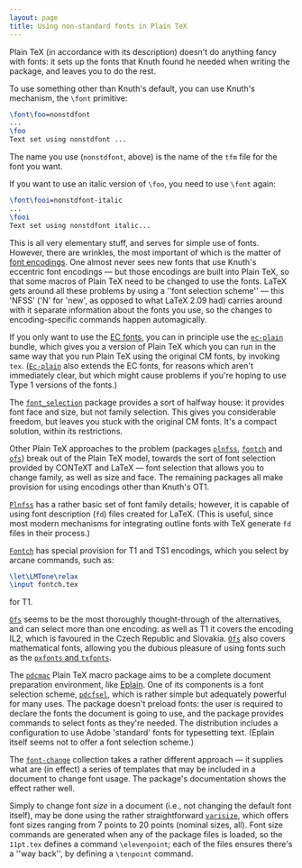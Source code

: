 ```yaml
---
layout: page
title: Using non-standard fonts in Plain TeX
---
```





Plain TeX (in accordance with its description) doesn't do anything
fancy with fonts: it sets up the fonts that Knuth found he needed when
writing the package, and leaves you to do the rest.


To use something other than Knuth's default, you can use Knuth's
mechanism, the `\font` primitive:
```latex
\font\foo=nonstdfont
...
\foo
Text set using nonstdfont ...
```
The name you use (`nonstdfont`, above) is the name of the
`tfm` file for the font you want.


If you want to use an italic version of `\foo`, you need to use
`\font` again:
```latex
\font\fooi=nonstdfont-italic
...
\fooi
Text set using nonstdfont italic...
```
This is all very elementary stuff, and serves for simple use of fonts.
However, there are wrinkles, the most important of which is the matter
of [font encodings](./FAQ-whatenc.html).  One almost never sees new fonts
that use Knuth's eccentric font encodings&nbsp;&mdash; but those encodings are
built into Plain TeX, so that some macros of Plain TeX need to be
changed to use the fonts.  LaTeX gets around all these problems by
using a ''font selection scheme''&nbsp;&mdash; this 'NFSS' ('N'
for 'new', as opposed to what LaTeX 2.09 had) carries around with it
separate information about the fonts you use, so the changes to
encoding-specific commands happen automagically.


If you only want to use the [EC fonts](./FAQ-ECfonts.html), you
can in principle use the [`ec-plain`](http://ctan.org/pkg/ec-plain) bundle, which gives you a version
of Plain TeX which you can run in the same way that you run
Plain TeX using the original CM fonts, by invoking
`tex`.  ([`Ec-plain`](http://ctan.org/pkg/Ec-plain) also extends the EC fonts,
for reasons which aren't immediately clear, but which might cause
problems if you're hoping to use Type 1 versions of the fonts.)


The [`font_selection`](http://ctan.org/pkg/font_selection) package provides a sort of halfway house:
it provides font face and size, but not family selection.  This gives
you considerable freedom, but leaves you stuck with the original
CM fonts.  It's a compact solution, within its restrictions.


Other Plain TeX approaches to the problem (packages
[`plnfss`](http://ctan.org/pkg/plnfss), [`fontch`](http://ctan.org/pkg/fontch) and [`ofs`](http://ctan.org/pkg/ofs)) break out of the
Plain TeX model, towards the sort of font selection provided by
CONTeXT and LaTeX&nbsp;&mdash; font selection that allows you to change
family, as well as size and face.  The remaining packages all make
provision for using encodings other than Knuth's OT1.


[`Plnfss`](http://ctan.org/pkg/Plnfss) has a rather basic set of font family details;
however, it is capable of using font description (`fd`) files
created for LaTeX.  (This is useful, since most modern mechanisms
for integrating outline fonts with TeX generate `fd` files
in their process.)


[`Fontch`](http://ctan.org/pkg/Fontch) has special provision for T1 and TS1
encodings, which you select by arcane commands, such as:
```latex
\let\LMTone\relax
\input fontch.tex
```
for T1.


[`Ofs`](http://ctan.org/pkg/Ofs) seems to be the most thoroughly thought-through of the
alternatives, and can select more than one encoding: as well as
T1 it covers the encoding IL2, which is favoured in the
Czech Republic and Slovakia.  [`Ofs`](http://ctan.org/pkg/Ofs) also covers mathematical fonts,
allowing you the dubious pleasure of using fonts such as the 
[`pxfonts` and `txfonts`](./FAQ-psfchoice.html).


The [`pdcmac`](http://ctan.org/pkg/pdcmac) Plain TeX macro package aims to be a complete
document preparation environment, like [Eplain](./FAQ-eplain.html).  One
of its components is a font selection scheme, [`pdcfsel`](http://ctan.org/pkg/pdcfsel), which
is rather simple but adequately powerful for many uses.  The package
doesn't preload fonts: the user is required to declare the fonts the
document is going to use, and the package provides commands to select
fonts as they're needed.  The distribution includes a configuration to
use Adobe 'standard' fonts for typesetting text.  (Eplain itself
seems not to offer a font selection scheme.)


The [`font-change`](http://ctan.org/pkg/font-change) collection takes a rather different
approach&nbsp;&mdash; it supplies what are (in effect) a series of templates
that may be included in a document to change font usage.  The
package's documentation shows the effect rather well.


Simply to change font _size_ in a document (i.e., not changing
the default font itself), may be done using the rather straightforward
[`varisize`](http://ctan.org/pkg/varisize), which offers font sizes ranging from 7&nbsp;points to
20&nbsp;points (nominal sizes, all).  Font size commands are generated when
any of the package files is loaded, so the `11pt.tex` defines a
command `\elevenpoint`; each of the files ensures there's a ''way
back'', by defining a `\tenpoint` command.






